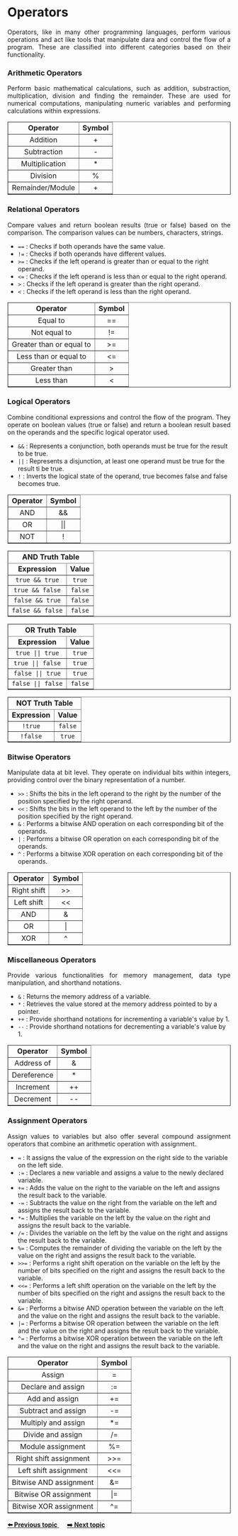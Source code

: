 <h1>Operators</h1>
<p align="justify"> 
Operators, like in many other programming languages, perform various operations and act like tools that manipulate dara and control the flow of a program. These are classified into different categories based on their functionality.
</p>

<div>
	<h3>Arithmetic Operators</h3>
	<p align="justify"> 
	Perform basic mathematical calculations, such as addition, substraction, multiplication, division and finding the remainder. These are used for numerical computations, manipulating numeric variables and performing calculations within expressions.
	</p>
	<table border='1' align="center"> 
		<thead>
			<tr align='center'>
				<td> <b>Operator</b> </td>
				<td> <b>Symbol</b> </td>
			</tr>
		</thead>
		<tbody>
			<tr align='center'>
				<td>Addition</td>
				<td>+</td>
			</tr>
			<tr align='center'>
				<td>Subtraction</td>
				<td>-</td>
			</tr>
			<tr align='center'>
				<td>Multiplication</td>
				<td>*</td>
			</tr>
			<tr align='center'>
				<td>Division</td>
				<td>%</td>
			</tr>
			<tr align='center'>
				<td>Remainder/Module</td>
				<td>+</td>
			</tr>
		</tbody>
	</table>
</div>

<div>
	<h3>Relational Operators</h3>
	<p align="justify"> 
	Compare values and return boolean results (true or false) based on the comparison. The comparison values can be numbers, characters, strings.
	</p>
	<ul>
		<li><code>==</code> : Checks if both operands have the same value.</li>
		<li><code>!=</code> : Checks if both operands have different values.</li>
		<li><code>>=</code> : Checks if the left operand is greater than or equal to the right operand.</li>
		<li><code><=</code> : Checks if the left operand is less than or equal to the right operand.</li>
		<li><code>></code> : Checks if the left operand is greater than the right operand.</li>
		<li><code><</code> : Checks if the left operand is less than the right operand.</li>
	</ul>
	<table border='1' align="center"> 
		<thead>
			<tr align='center'>
				<td> <b>Operator</b> </td>
				<td> <b>Symbol</b> </td>
			</tr>
		</thead>
		<tbody>
			<tr align='center'>
				<td>Equal to</td>
				<td>==</td>
			</tr>
			<tr align='center'>
				<td>Not equal to</td>
				<td>!=</td>
			</tr>
			<tr align='center'>
				<td>Greater than or equal to</td>
				<td>>=</td>
			</tr>
			<tr align='center'>
				<td>Less than or equal to</td>
				<td><=</td>
			</tr>
			<tr align='center'>
				<td>Greater than</td>
				<td>></td>
			</tr>
			<tr align='center'>
				<td>Less than</td>
				<td><</td>
			</tr>
		</tbody>
	</table>
</div>

<div>
	<h3>Logical Operators</h3>
	<p align="justify"> 
	Combine conditional expressions and control the flow of the program. They operate on boolean values (true or false) and return a boolean result based on the operands and the specific logical operator used.
	</p>
		<ul>
		<li><code>&&</code> : Represents a conjunction, both operands must be true for the result to be true.</li>
		<li><code>||</code> : Represents a disjunction, at least one operand must be true for the result ti be true.</li>
		<li><code>!</code> : Inverts the logical state of the operand, true becomes false and false becomes true.</li>
	</ul>
	<table border='1' align='center'> 
		<thead>
			<tr align='center'>
				<td> <b>Operator</b> </td>
				<td> <b>Symbol</b> </td>
			</tr>
		</thead>
		<tbody>
			<tr align='center'>
				<td>AND</td>
				<td>&&</td>
			</tr>
			<tr align='center'>
				<td>OR</td>
				<td>||</td>
			</tr>
			<tr align='center'>
				<td>NOT</td>
				<td>!</td>
			</tr>
		</tbody>
	</table>
	<table border='1' align='center'> 
		<thead>
			<tr align='center'>
				<td colspan="2"> <b>AND Truth Table</b> </td>
			</tr>
			<tr align='center'>
				<td> <b>Expression</b> </td>
				<td><b>Value</b></td>
			</tr>
		</thead>
		<tbody>
			<tr align='center' align='center'>
				<td><code>true && true</code></td>
				<td><code>true</code></td>
			</tr>
			<tr align='center'>
				<td><code>true && false</code></td>
				<td><code>false</code></td>
			</tr>
			<tr align='center'>
				<td><code>false && true</code></td>
				<td><code>false</code></td>
			</tr>
			<tr align='center'>
				<td><code>false && false</code></td>
				<td><code>false</code></td>
			</tr>
		</tbody>
	</table>
	<table border='1' align='center'> 
		<thead>
			<tr align='center'>
				<td colspan="2"> <b>OR Truth Table</b> </td>
			</tr>
			<tr align='center'>
				<td> <b>Expression</b> </td>
				<td><b>Value</b></td>
			</tr>
		</thead>
		<tbody>
			<tr align='center'>
				<td><code>true || true</code></td>
				<td><code>true</code></td>
			</tr>
			<tr align='center'>
				<td><code>true || false</code></td>
				<td><code>true</code></td>
			</tr>
			<tr align='center'>
				<td><code>false || true</code></td>
				<td><code>true</code></td>
			</tr>
			<tr align='center'>
				<td><code>false || false</code></td>
				<td><code>false</code></td>
			</tr>
		</tbody>
	</table>
	<table border='1' align='center'> 
		<thead>
			<tr align='center'>
				<td colspan="2"> <b>NOT Truth Table</b> </td>
			</tr>
			<tr align='center'>
				<td> <b>Expression</b> </td>
				<td><b>Value</b></td>
			</tr>
		</thead>
		<tbody>
			<tr align='center'>
				<td><code>!true</code></td>
				<td><code>false</code></td>
			</tr>
			<tr align='center'>
				<td><code>!false</code></td>
				<td><code>true</code></td>
			</tr>
		</tbody>
	</table>
</div>

<div>
	<h3>Bitwise Operators</h3>
	<p align="justify"> 
	Manipulate data at bit level. They operate on individual bits within integers, providing control over the binary representation of a number.
	</p>
		<ul>
		<li><code>>></code> : Shifts the bits in the left operand to the right by the number of the position specified by the right operand.</li>
		<li><code><<</code> : Shifts the bits in the left operand to the left by the number of the position specified by the right operand.</li>
		<li><code>&</code> : Performs a bitwise AND operation on each corresponding bit of the operands.</li>
		<li><code>|</code> : Performs a bitwise OR operation on each corresponding bit of the operands.</li>
		<li><code>^</code> : Performs a bitwise XOR operation on each corresponding bit of the operands.</li>
	</ul>
	<table border='1' align='center'> 
		<thead>
			<tr align='center'>
				<td> <b>Operator</b> </td>
				<td> <b>Symbol</b> </td>
			</tr>
		</thead>
		<tbody>
			<tr align='center'>
				<td>Right shift</td>
				<td>>></td>
			</tr>
			<tr align='center'>
				<td>Left shift</td>
				<td><<</td>
			</tr>
			<tr align='center'>
				<td>AND</td>
				<td>&</td>
			</tr>
			<tr align='center'>
				<td>OR</td>
				<td>|</td>
			</tr>
			<tr align='center'>
				<td>XOR</td>
				<td>^</td>
			</tr>
		</tbody>
	</table>
</div>

<div>
	<h3>Miscellaneous Operators</h3>
	<p align="justify"> 
	Provide various functionalities for memory management, data type manipulation, and shorthand notations. 
	</p>
		<ul>
		<li><code>&</code> : Returns the memory address of a variable.</li>
		<li><code>*</code> : Retrieves the value stored at the memory address pointed to by a pointer.</li>
		<li><code>++</code> : Provide shorthand notations for incrementing a variable's value by 1.</li>
		<li><code>--</code> : Provide shorthand notations for decrementing a variable's value by 1.</li>
	</ul>
	<table border='1' align='center'> 
		<thead>
			<tr align='center'>
				<td> <b>Operator</b> </td>
				<td> <b>Symbol</b> </td>
			</tr>
		</thead>
		<tbody>
			<tr align='center'>
				<td>Address of</td>
				<td>&</td>
			</tr>
			<tr align='center'>
				<td>Dereference</td>
				<td>*</td>
			</tr>
			<tr align='center'>
				<td>Increment</td>
				<td>++</td>
			</tr>
			<tr align='center'>
				<td>Decrement</td>
				<td>--</td>
			</tr>
		</tbody>
	</table>
</div>

<div>
	<h3>Assignment Operators</h3>
	<p align="justify"> 
	Assign values to variables but also offer several compound assignment operators that combine an arithmetic operation with assignment.
	</p>
		<ul>
		<li><code>=</code> : It assigns the value of the expression on the right side to the variable on the left side.
</li>
		<li><code>:=</code> : Declares a new variable and assigns a value to the newly declared variable.</li>
		<li><code>+=</code> : Adds the value on the right to the variable on the left and assigns the result back to the variable.</li>
		<li><code>-=</code> : Subtracts the value on the right from the variable on the left and assigns the result back to the variable.</li>
		<li><code>*=</code> : Multiplies the variable on the left by the value on the right and assigns the result back to the variable.</li>
		<li><code>/=</code> : Divides the variable on the left by the value on the right and assigns the result back to the variable.</li>
		<li><code>%=</code> : Computes the remainder of dividing the variable on the left by the value on the right and assigns the result back to the variable.</li>
		<li><code>>>=</code> : Performs a right shift operation on the variable on the left by the number of bits specified on the right and assigns the result back to the variable.</li>
		<li><code><<=</code> : Performs a left shift operation on the variable on the left by the number of bits specified on the right and assigns the result back to the variable.</li>
		<li><code>&=</code> : Performs a bitwise AND operation between the variable on the left and the value on the right and assigns the result back to the variable.</li>
		<li><code>|=</code> : Performs a bitwise OR operation between the variable on the left and the value on the right and assigns the result back to the variable.</li>
		<li><code>^=</code> : Performs a bitwise XOR operation between the variable on the left and the value on the right and assigns the result back to the variable.</li>
	</ul>
	<table border='1' align='center'> 
	<thead>
		<tr align='center'>
			<td> <b>Operator</b> </td>
			<td> <b>Symbol</b> </td>
		</tr>
	</thead>
	<tbody>
		<tr align='center'>
			<td>Assign</td>
			<td>=</td>
		</tr>
		<tr align='center'>
			<td>Declare and assign</td>
			<td>:=</td>
		</tr>
		<tr align='center'>
			<td>Add and assign</td>
			<td>+=</td>
		</tr>
		<tr align='center'>
			<td>Subtract and assign</td>
			<td>-=</td>
		</tr>
		<tr align='center'>
			<td>Multiply and assign</td>
			<td>*=</td>
		</tr>
		<tr align='center'>
			<td>Divide and assign</td>
			<td>/=</td>
		</tr>
		<tr align='center'>
			<td>Module assignment</td>
			<td>%=</td>
		</tr>
		<tr align='center'>
			<td>Right shift assignment</td>
			<td>>>=</td>
		</tr>
		<tr align='center'>
			<td>Left shift assignment</td>
			<td><<=</td>
		</tr>
		<tr align='center'>
			<td>Bitwise AND assignment</td>
			<td>&=</td>
		</tr>
		<tr align='center'>
			<td>Bitwise OR assignment</td>
			<td>|=</td>
		</tr>
		<tr align='center'>
			<td>Bitwise XOR assignment</td>
			<td>^=</td>
		</tr>
	</tbody>
</table>

</div>

<div>
<a href="https://github.com/lara-vel-dev/backend-with-golang/tree/main/the-basics/02-variables-and-data-types" >
	<strong>⬅️ Previous topic</strong>
</a>
&emsp;
<a href="https://github.com/lara-vel-dev/backend-with-golang/blob/main/the-basics/03-operators" >
	<strong>➡️ Next topic</strong>
</a>
</div>
